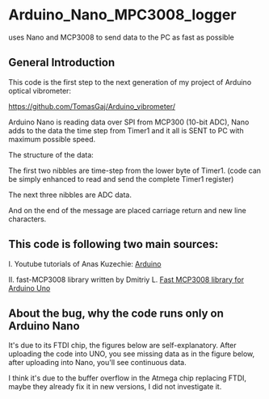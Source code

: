 # Arduino_Nano_MPC3008_logger
uses Nano and MCP3008 to send data to the PC as fast as possible


## General Introduction

This code is the first step to the next generation 
of my project of Arduino optical vibrometer:

https://github.com/TomasGaj/Arduino_vibrometer/  

Arduino Nano is reading data over SPI from MCP300 (10-bit ADC),
Nano adds to the data the time step from Timer1 and it all is SENT to PC with
maximum possible speed.

The structure of the data:

  The first two nibbles are time-step from the lower byte of Timer1.
  (code can be simply enhanced to read and send the complete Timer1 register)

  The next three nibbles are ADC data.

  And on the end of the message are placed carriage return and new line characters.

## This code is following two main sources:

   I. Youtube tutorials of Anas Kuzechie: 
   [Arduino ](https://www.youtube.com/@AnasKuzechie)

   II. fast-MCP3008 library written by Dmitriy L.
   [Fast MCP3008 library for Arduino Uno](https://github.com/arithmechanics/fast-MCP3008)

## About the bug, why the code runs only on Arduino Nano

It's due to its FTDI chip, the figures below are self-explanatory.
After uploading the code into UNO, you see missing data as in the figure below,
after uploading into Nano, you'll see continuous data.

I think it's due to the buffer overflow in the Atmega chip replacing FTDI,
maybe they already fix it in new versions, I did not investigate it.
